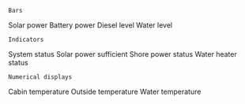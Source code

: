 	Bars
Solar power
Battery power
Diesel level
Water level

	Indicators
System status
Solar power sufficient
Shore power status
Water heater status

	Numerical displays
Cabin temperature
Outside temperature
Water temperature 
